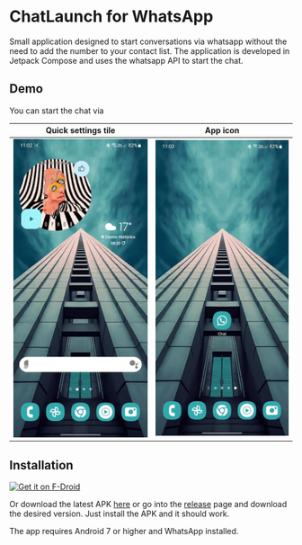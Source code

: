# ChatLaunch for WhatsApp

Small application designed to start conversations via whatsapp without the need to add the number to your contact list.
The application is developed in Jetpack Compose and uses the whatsapp API to start the chat.

## Demo

You can start the chat via

Quick settings tile            |  App icon
:-----------------------------:|:-------------------------:
![Demo1](extras/preview1.gif)  |  ![Demo2](extras/preview2.gif)

## Installation

[<img src="https://fdroid.gitlab.io/artwork/badge/get-it-on.png"
     alt="Get it on F-Droid"
     height="80">](https://f-droid.org/packages/dev.theolm.wwc/)

Or download the latest APK [here](https://github.com/theolm/WhatsAppNoContact/releases/latest/download/app-release.apk) or go into the [release](https://github.com/theolm/WhatsAppNoContact/releases/latest/) page and download the desired version. Just install the APK and it should work.

The app requires Android 7 or higher and WhatsApp installed.

